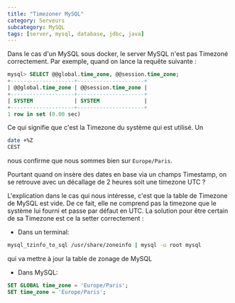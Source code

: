 ```yaml
---
title: "Timezoner MySQL"
category: Serveurs
subcategory: MySQL
tags: [server, mysql, database, jdbc, java]
---
```

Dans le cas d'un MySQL sous docker, le server MySQL n'est pas Timezoné correctement. Par exemple, quand on lance la requête suivante :

``` sql
mysql> SELECT @@global.time_zone, @@session.time_zone;
+--------------------+---------------------+
| @@global.time_zone | @@session.time_zone |
+--------------------+---------------------+
| SYSTEM             | SYSTEM              |
+--------------------+---------------------+
1 row in set (0.00 sec)
```

Ce qui signifie que c'est la Timezone du système qui est utilisé. Un

``` sh
date +%Z
CEST
```

nous confirme que nous sommes bien sur `Europe/Paris`.

Pourtant quand on insère des dates en base via un champs Timestamp, on se retrouve avec un décallage de 2 heures soit une timezone UTC ?

L'explication dans le cas qui nous intéresse, c'est que la table de Timezone de MySQL est vide. De ce fait, elle ne comprend pas la timezone que le système
lui fourni et passe par défaut en UTC. La solution pour être certain de sa Timezone est ce la setter correctement :

* Dans un terminal:

``` sh
mysql_tzinfo_to_sql /usr/share/zoneinfo | mysql -u root mysql
```
qui va mettre à jour la table de zonage de MySQL
* Dans MySQL:

``` sql
SET GLOBAL time_zone = 'Europe/Paris';
SET time_zone = 'Europe/Paris';
```
